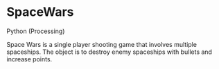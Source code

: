 # SpaceWars
Python (Processing)

Space Wars is a single player shooting game that involves multiple spaceships. The object is to destroy enemy spaceships with bullets and increase points. 



